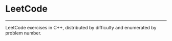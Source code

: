 # LeetCode

------------

LeetCode exercises in C++, distributed by difficulty and enumerated by problem number.